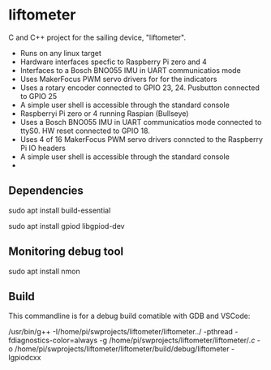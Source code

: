 # liftometer
C and C++ project for the  sailing device, "liftometer". 

- Runs on any linux target
- Hardware interfaces specfic to Raspberry Pi zero and 4
- Interfaces to a Bosch BNO055 IMU in UART communicatios mode 
- Uses MakerFocus PWM servo drivers for for the indicators
- Uses a rotary encoder connected to GPIO 23, 24. Pusbutton connected to GPIO 25
- A simple user shell is accessible through the standard console
- Raspberryi Pi zero or 4 running Raspian (Bullseye)
- Uses a Bosch BNO055 IMU in UART communicatios mode connected to ttyS0. HW reset connected to GPIO 18.
- Uses 4 of 16 MakerFocus PWM servo drivers conncted to the Raspberry Pi IO headers
- A simple user shell is accessible through the standard console
- 
## Dependencies

sudo apt install build-essential

sudo apt install gpiod libgpiod-dev

## Monitoring debug tool

sudo apt install nmon


## Build
This commandline is for a debug build comatible with GDB and VSCode:

/usr/bin/g++ -I/home/pi/swprojects/liftometer/liftometer../ -pthread -fdiagnostics-color=always -g /home/pi/swprojects/liftometer/liftometer/*.c* -o /home/pi/swprojects/liftometer/liftometer/build/debug/liftometer -lgpiodcxx

